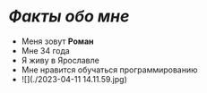 # **_Факты обо мне_**

- Меня зовут **Роман**
- Мне 34 года
- Я живу в Ярославле
- Мне нравится обучаться программированию
- ![](./2023-04-11 14.11.59.jpg)
